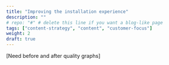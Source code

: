 ```yaml
---
title: "Improving the installation experience"
description: ""
# repo: "#" # delete this line if you want a blog-like page
tags: ["content-strategy", "content", "customer-focus"]
weight: 2
draft: true
---
```


[Need before and after quality graphs]